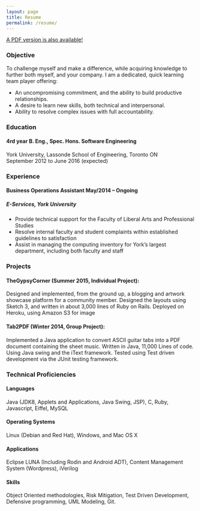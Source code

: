 ```yaml
---
layout: page
title: Resume
permalink: /resume/
---
```

[A PDF version is also available!](../docs/resume--skyler-layne.pdf)

### Objective
To challenge myself and make a difference, while acquiring knowledge to further both myself, and your company.
I am a dedicated, quick learning team player offering:
 - An uncompromising commitment, and the ability to build productive relationships.
 - A desire to learn new skills, both technical and interpersonal.
 - Ability to resolve complex issues with full accountability.

### Education  

#### 4rd year B. Eng., Spec. Hons. Software Engineering
York University, Lassonde School of Engineering, Toronto ON  
September 2012 to June 2016 (expected)

### Experience  

#### Business Operations Assistant May/2014 – Ongoing  

##### E-Services, York University  
 - Provide technical support for the Faculty of Liberal Arts and Professional Studies  
 - Resolve internal faculty and student complaints within established guidelines to
satisfaction  
 - Assist in managing the computing inventory for York’s largest department, including
both faculty and staff  

### Projects  

#### TheGypsyCorner (Summer 2015, Individual Project):  
Designed and implemented, from the ground up, a blogging and artwork showcase
 platform for a community member. Designed the layouts using Sketch 3, and written in
 about 3,000 lines of Ruby on Rails. Deployed on Heroku, using Amazon S3 for image

#### Tab2PDF (Winter 2014, Group Project):  
Implemented a Java application to convert ASCII guitar tabs into a PDF document
 containing the sheet music. Written in Java, 11,000 Lines of code. Using Java swing and
 the iText framework. Tested using Test driven development via the JUnit testing
 framework.

### Technical Proficiencies

#### Languages
Java (JDK8, Applets and Applications, Java Swing, JSP), C, Ruby, Javascript, Eiffel, MySQL

#### Operating Systems
Linux (Debian and Red Hat), Windows, and Mac OS X

#### Applications
Eclipse LUNA (Including Rodin and Android ADT), Content Management System (Wordpress), iVerilog

#### Skills
Object Oriented methodologies, Risk Mitigation, Test Driven Development, Defensive programming, UML Modeling, Git.
